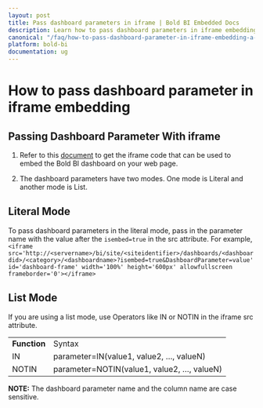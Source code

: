 ```yaml
---
layout: post
title: Pass dashboard parameters in iframe | Bold BI Embedded Docs
description: Learn how to pass dashboard parameters in iframe embedding a dashboard of Bold BI embedded application.
canonical: "/faq/how-to-pass-dashboard-parameter-in-iframe-embedding-a-dashboard/"
platform: bold-bi
documentation: ug
---
```

# How to pass dashboard parameter in iframe embedding 

## Passing Dashboard Parameter With iframe

1. Refer to this [document](/embedding-options/iframe-embedding/embedding-a-dashboard/#steps-to-embed-dashboard-using-url) to get the iframe code that can be used to embed the Bold BI dashboard on your web page.

2. The dashboard parameters have two modes. One mode is Literal and another mode is List.

## Literal Mode

To pass dashboard parameters in the literal mode, pass in the parameter name with the value after the `isembed=true` in the src attribute.
For example, `<iframe src='http://<servername>/bi/site/<siteidentifier>/dashboards/<dashboardid>/<category>/<dashboardname>?isembed=true&DashboardParameter=value' id='dashboard-frame' width='100%' height='600px' allowfullscreen frameborder='0'></iframe>` 

## List Mode

If you are using a list mode, use Operators like IN or NOTIN in the iframe src attribute.

<table>
<tr><td>
<b>Function
</b></td><td>
Syntax</td>
</tr><tr><td>
IN</td>
<td>
parameter=IN(value1, value2, …, valueN)</td>
</tr><tr><td>
NOTIN</td>
<td>
parameter=NOTIN(value1, value2, …, valueN)</td>
</tr></table>

**NOTE:** The dashboard parameter name and the column name are case sensitive.